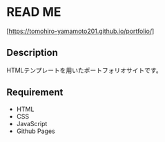 # READ ME
[https://tomohiro-yamamoto201.github.io/portfolio/]
## Description
HTMLテンプレートを用いたポートフォリオサイトです。
## Requirement
* HTML
* CSS
* JavaScript
* Github Pages
